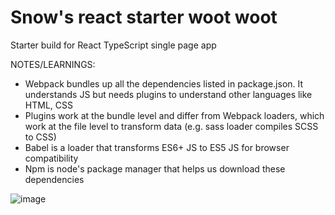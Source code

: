 # Snow's react starter woot woot
Starter build for React TypeScript single page app

NOTES/LEARNINGS:
- Webpack bundles up all the dependencies listed in package.json. It understands JS but needs plugins to understand other languages like HTML, CSS
- Plugins work at the bundle level and differ from Webpack loaders, which work at the file level to transform data (e.g. sass loader compiles SCSS to CSS)
- Babel is a loader that transforms ES6+ JS to ES5 JS for browser compatibility 
- Npm is node's package manager that helps us download these dependencies

![image](https://user-images.githubusercontent.com/81534828/149460600-a2d905c8-65e0-4c52-8877-8a8c9bd8894f.png)



